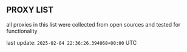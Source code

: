 ## PROXY LIST

all proxies in this list were collected from open sources and tested for functionality

last update: `2025-02-04 22:36:26.394068+00:00` UTC
